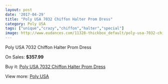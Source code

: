 ```yaml
---
layout: post
date: '2017-04-29'
title: "Poly USA 7032 Chiffon Halter Prom Dress"
category: Poly USA
tags: ["unique","crazy","chiffon","halter","special"]
image: http://www.eudances.com/11328-thickbox_default/poly-usa-7032-chiffon-halter-prom-dress.jpg
---
```

Poly USA 7032 Chiffon Halter Prom Dress

On Sales: **$357.99**
<a href="https://www.eudances.com/en/poly-usa/3606-poly-usa-7032-chiffon-halter-prom-dress.html"><amp-img layout="responsive" width="600" height="600" src="//www.eudances.com/11328-thickbox_default/poly-usa-7032-chiffon-halter-prom-dress.jpg" alt="Poly USA 7032 Chiffon Halter Prom Dress 0" /></a>
<a href="https://www.eudances.com/en/poly-usa/3606-poly-usa-7032-chiffon-halter-prom-dress.html"><amp-img layout="responsive" width="600" height="600" src="//www.eudances.com/11330-thickbox_default/poly-usa-7032-chiffon-halter-prom-dress.jpg" alt="Poly USA 7032 Chiffon Halter Prom Dress 1" /></a>
<a href="https://www.eudances.com/en/poly-usa/3606-poly-usa-7032-chiffon-halter-prom-dress.html"><amp-img layout="responsive" width="600" height="600" src="//www.eudances.com/11329-thickbox_default/poly-usa-7032-chiffon-halter-prom-dress.jpg" alt="Poly USA 7032 Chiffon Halter Prom Dress 2" /></a>

Buy it: [Poly USA 7032 Chiffon Halter Prom Dress](https://www.eudances.com/en/poly-usa/3606-poly-usa-7032-chiffon-halter-prom-dress.html "Poly USA 7032 Chiffon Halter Prom Dress")

View more: [Poly USA](https://www.eudances.com/en/79-Poly-USA "Poly USA")